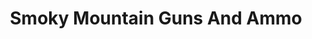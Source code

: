 ---
title: "Smoky Mountain Guns And Ammo"
url: /knoxville/smoky-mountain-guns-and-ammo/
shop: weapons
---